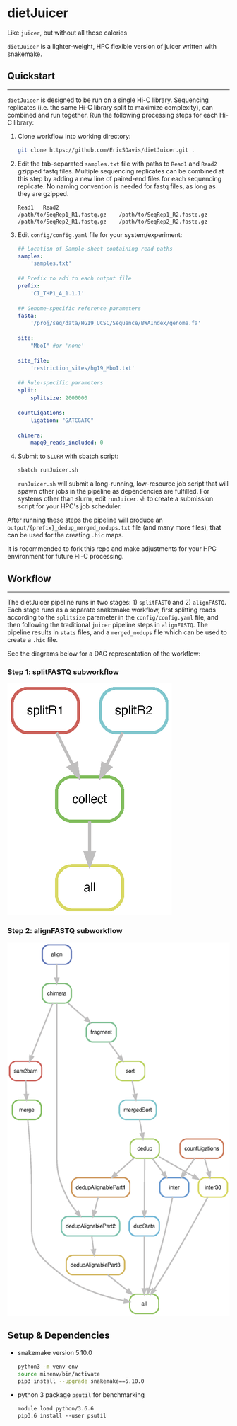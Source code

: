 # dietJuicer

Like `juicer`, but without all those calories

`dietJuicer` is a lighter-weight, HPC flexible version of juicer written with snakemake.


## Quickstart
-----------------------------------

`dietJuicer` is designed to be run on a single Hi-C library. Sequencing replicates (i.e. the same Hi-C library split to maximize complexity), can combined and run together. Run the following processing steps for each Hi-C library:

1. Clone workflow into working directory:

    ```bash
    git clone https://github.com/EricSDavis/dietJuicer.git .
    ```

2. Edit the tab-separated `samples.txt` file with paths to `Read1` and `Read2` gzipped fastq files. Multiple sequencing replicates can be combined at this step by adding a new line of paired-end files for each sequencing replicate. No naming convention is needed for fastq files, as long as they are gzipped.

    ```
    Read1   Read2
    /path/to/SeqRep1_R1.fastq.gz    /path/to/SeqRep1_R2.fastq.gz   
    /path/to/SeqRep2_R1.fastq.gz    /path/to/SeqRep2_R2.fastq.gz
    ```

3. Edit `config/config.yaml` file for your system/experiment:

    ```yaml
    ## Location of Sample-sheet containing read paths
    samples: 
        'samples.txt'

    ## Prefix to add to each output file
    prefix:
        'CI_THP1_A_1.1.1'

    ## Genome-specific reference parameters
    fasta:
        '/proj/seq/data/HG19_UCSC/Sequence/BWAIndex/genome.fa' 

    site:
        "MboI" #or 'none'

    site_file:
        'restriction_sites/hg19_MboI.txt'

    ## Rule-specific parameters
    split:
        splitsize: 2000000

    countLigations:
        ligation: "GATCGATC"

    chimera:
        mapq0_reads_included: 0
    ```

4. Submit to `SLURM` with sbatch script:

    ```bash
    sbatch runJuicer.sh
    ```

    `runJuicer.sh` will submit a long-running, low-resource job script that will spawn other jobs in the pipeline as dependencies are fulfilled. For systems other than slurm, edit `runJuicer.sh` to create a submission script for your HPC's job scheduler.

After running these steps the pipeline will produce an `output/{prefix}_dedup_merged_nodups.txt` file (and many more files), that can be used for the creating `.hic` maps.

It is recommended to fork this repo and make adjustments for your HPC environment for future Hi-C processing.


## Workflow
------------------------

The dietJuicer pipeline runs in two stages: 1) `splitFASTQ` and 2) `alignFASTQ`. Each stage runs as a separate snakemake workflow, first splitting reads according to the `splitsize` parameter in the `config/config.yaml` file, and then following the traditional `juicer` pipeline steps in `alignFASTQ`. The pipeline results in `stats` files, and a `merged_nodups` file which can be used to create a `.hic` file.

See the diagrams below for a DAG representation of the workflow:

### Step 1: splitFASTQ subworkflow

![](img/splitFASTQdag.png)


### Step 2: alignFASTQ subworkflow

![](img/alignFASTQdag.png)


## Setup & Dependencies

* snakemake version 5.10.0
    ```bash
    python3 -m venv env
    source minenv/bin/activate
    pip3 install --upgrade snakemake==5.10.0
    ```

* python 3 package `psutil` for benchmarking
    ```
    module load python/3.6.6
    pip3.6 install --user psutil
    ```